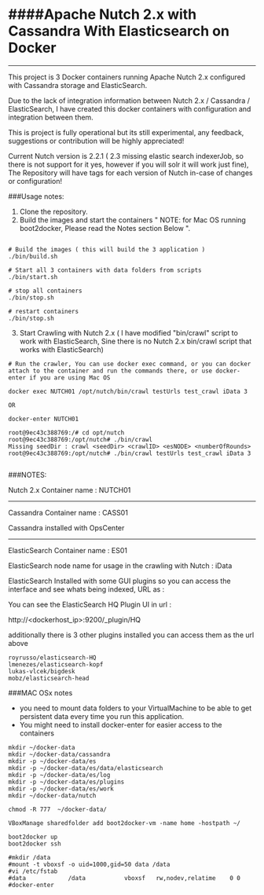 ####Apache Nutch 2.x with Cassandra With Elasticsearch on Docker
=======================
------

This project is 3 Docker containers running Apache Nutch 2.x configured with Cassandra storage and ElasticSearch.

Due to the lack of integration information between Nutch 2.x / Cassandra / ElasticSearch, I have created this docker containers with configuration and integration between them.

This is project is fully operational but its still experimental, any feedback, suggestions or contribution will be highly appreciated! 

Current Nutch version is 2.2.1 ( 2.3 missing elastic search indexerJob, so there is not support for it yes, however if you will solr it will work just fine), The Repository will have tags for each version of Nutch in-case of changes or configuration!

###Usage notes:

1. Clone the repository.
2. Build the images and start the containers " NOTE: for Mac OS running boot2docker, Please read the Notes section Below ". 

```

# Build the images ( this will build the 3 application )
./bin/build.sh

# Start all 3 containers with data folders from scripts
./bin/start.sh

# stop all containers 
./bin/stop.sh

# restart containers 
./bin/stop.sh

```
3. Start Crawling with Nutch 2.x ( I have modified "bin/crawl" script to work with ElasticSearch, Sine there is no Nutch 2.x bin/crawl script that works with ElasticSearch) 


```
# Run the crawler, You can use docker exec command, or you can docker attach to the container and run the commands there, or use docker-enter if you are using Mac OS

docker exec NUTCH01 /opt/nutch/bin/crawl testUrls test_crawl iData 3

OR 

docker-enter NUTCH01

root@9ec43c388769:/# cd opt/nutch
root@9ec43c388769:/opt/nutch# ./bin/crawl
Missing seedDir : crawl <seedDir> <crawlID> <esNODE> <numberOfRounds>
root@9ec43c388769:/opt/nutch# ./bin/crawl testUrls test_crawl iData 3


```
###NOTES:

Nutch 2.x Container name : NUTCH01

----------

Cassandra Container name : CASS01

Cassandra installed with OpsCenter

--------

ElasticSearch Container name : ES01

ElasticSearch node name for usage in the crawling with Nutch : iData

ElasticSearch Installed with some GUI plugins so you can access the interface and see whats being indexed, URL as : 

You can see the ElasticSearch HQ Plugin UI in url :
 
http://<dockerhost_ip>:9200/_plugin/HQ

additionally there is 3 other plugins installed you can access them as the url above

 ```
royrusso/elasticsearch-HQ
lmenezes/elasticsearch-kopf
lukas-vlcek/bigdesk
mobz/elasticsearch-head
````

###MAC OSx notes
- you need to mount data folders to your VirtualMachine to be able to get persistent data every time you run this application.
- You might need to install docker-enter for easier access to the containers

```
mkdir ~/docker-data
mkdir ~/docker-data/cassandra
mkdir -p ~/docker-data/es
mkdir -p ~/docker-data/es/data/elasticsearch
mkdir -p ~/docker-data/es/log
mkdir -p ~/docker-data/es/plugins
mkdir -p ~/docker-data/es/work
mkdir ~/docker-data/nutch

chmod -R 777  ~/docker-data/

VBoxManage sharedfolder add boot2docker-vm -name home -hostpath ~/

boot2docker up
boot2docker ssh

#mkdir /data
#mount -t vboxsf -o uid=1000,gid=50 data /data
#vi /etc/fstab
#data            /data           vboxsf   rw,nodev,relatime    0 0
#docker-enter
```
